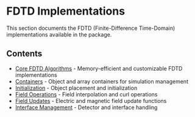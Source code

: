 # FDTD Implementations

This section documents the FDTD (Finite-Difference Time-Domain) implementations available in the package.

## Contents

- [Core FDTD Algorithms](core.md) - Memory-efficient and customizable FDTD implementations
- [Containers](containers.md) - Object and array containers for simulation management
- [Initialization](initialization.md) - Object placement and initialization
- [Field Operations](fields.md) - Field interpolation and curl operations
- [Field Updates](updates.md) - Electric and magnetic field update functions
- [Interface Management](interfaces.md) - Detector and interface handling
